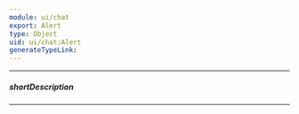 ```yaml
---
module: ui/chat
export: Alert
type: Object
uid: ui/chat:Alert
generateTypeLink: 
---
```

---
##### shortDescription
<!-- Description goes here -->

---
<!-- Description goes here -->